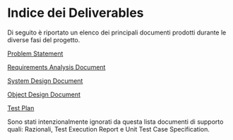 
# Indice dei Deliverables

Di seguito è riportato un elenco dei principali documenti prodotti durante le diverse fasi del progetto.

[Problem Statement](https://github.com/daqh/quiad/blob/main/Deliverables/ProblemStatement_Quiad.pdf)

[Requirements Analysis Document](https://github.com/daqh/quiad/blob/main/Deliverables/RAD_Quiad.pdf)

[System Design Document](https://github.com/daqh/quiad/blob/main/Deliverables/SDD_Quiad.pdf)

[Object Design Document](https://github.com/daqh/quiad/blob/main/Deliverables/ODD_Quiad.pdf)

[Test Plan](https://github.com/daqh/quiad/blob/main/Deliverables/TestPlan_Quiad.pdf)

Sono stati intenzionalmente ignorati da questa lista documenti di supporto quali: Razionali, Test Execution Report e Unit Test Case Specification.